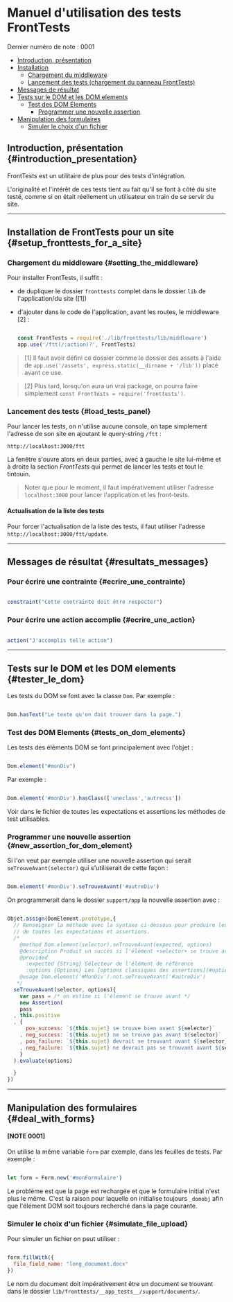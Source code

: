 # Manuel d'utilisation des tests FrontTests

Dernier numéro de note : 0001

* [Introduction, présentation](#introduction_presentation)
* [Installation](#setup_fronttests_for_a_site)
  * [Chargement du middleware](#setting_the_middleware)
  * [Lancement des tests (chargement du panneau FrontTests)](#load_tests_panel)
* [Messages de résultat](#resultats_messages)
* [Tests sur le DOM et les DOM elements](#tester_le_dom)
  * [Test des DOM Elements](#tests_on_dom_elements)
    * [Programmer une nouvelle assertion](#new_assertion_for_dom_element)
* [Manipulation des formulaires](#deal_with_forms)
  * [Simuler le choix d'un fichier](#simulate_file_upload)

## Introduction, présentation {#introduction_presentation}

FrontTests est un utilitaire de plus pour des tests d'intégration.

L'originalité et l'intérêt de ces tests tient au fait qu'il se font à côté du site testé, comme si on était réellement un utilisateur en train de se servir du site.

---------------------------------------------------------------------

## Installation de FrontTests pour un site {#setup_fronttests_for_a_site}

### Chargement du middleware {#setting_the_middleware}

Pour installer FrontTests, il suffit :

* de dupliquer le dossier `fronttests` complet dans le dossier `lib` de l'application/du site ([1])
* d'ajouter dans le code de l'application, avant les routes, le middleware [2] :

    ```javascript

    const FrontTests = require('./lib/fronttests/lib/middleware')
    app.use('/ftt(/:action)?', FrontTests)

    ```

> [1] Il faut avoir défini ce dossier comme le dossier des assets à l'aide de `app.use('/assets', express.static(__dirname + '/lib'))` placé avant ce use.

> [2] Plus tard, lorsqu'on aura un vrai package, on pourra faire simplement `const FrontTests = require('fronttests')`.

### Lancement des tests {#load_tests_panel}

Pour lancer les tests, on n'utilise aucune console, on tape simplement l'adresse de son site en ajoutant le query-string `/ftt` :

```
http://localhost:3000/ftt

```

La fenêtre s'ouvre alors en deux parties, avec à gauche le site lui-même et à droite la section *FrontTests* qui permet de lancer les tests et tout le tintouin.

> Noter que pour le moment, il faut impérativement utiliser l'adresse `localhost:3000` pour lancer l'application et les front-tests.

#### Actualisation de la liste des tests

Pour forcer l'actualisation de la liste des tests, il faut utiliser l'adresse `http://localhost:3000/ftt/update`.

---------------------------------------------------------------------

## Messages de résultat {#resultats_messages}

### Pour écrire une contrainte {#ecrire_une_contrainte}

```javascript

constraint("Cette contrainte doit être respecter")

```

### Pour écrire une action accomplie {#ecrire_une_action}

```javascript

action("J'accomplis telle action")

```

---------------------------------------------------------------------

## Tests sur le DOM et les DOM elements {#tester_le_dom}

Les tests du DOM se font avec la classe `Dom`. Par exemple :

```javascript

Dom.hasText("Le texte qu'on doit trouver dans la page.")

```

### Test des DOM Elements {#tests_on_dom_elements}


Les tests des éléments DOM se font principalement avec l'objet :

```javascript

Dom.element("#monDiv")

```

Par exemple :

```javascript

Dom.element('#monDiv').hasClass(['uneclass','autrecss'])

```

Voir dans le fichier de toutes les expectations et assertions les méthodes de test utilisables.

### Programmer une nouvelle assertion {#new_assertion_for_dom_element}

Si l'on veut par exemple utiliser une nouvelle assertion qui serait `seTrouveAvant(selector)` qui s'utiliserait de cette façon :

```javascript

Dom.element('#monDiv').seTrouveAvant('#autreDiv')

```

On programmerait dans le dossier `support/app` la nouvelle assertion avec :

```javascript

Objet.assign(DomElement.prototype,{
  // Renseigner la méthode avec la syntaxe ci-dessous pour produire les fichiers
  // de toutes les expectations et assertions.
  /*  
    @method Dom.element(selector).seTrouveAvant(expected, options)
    @description Produit un succès si l'élément +selector+ se trouve avant l'élément +expected+
    @provided
      :expected {String} Sélecteur de l'élément de référence
      :options {Options} Les [options classiques des assertions](#options_assertions)
    @usage Dom.element('#MonDiv').not.seTrouveAvant('#autreDiv')
   */
  seTrouveAvant(selector, options){
    var pass = /* on estime si l'élément se trouve avant */
    new Assertion(
    pass
  , this.positive
  , {
      pos_success: `${this.sujet} se trouve bien avant ${selector}`
    , neg_success: `${this.sujet} ne se trouve pas avant ${selector}`
    , pos_failure: `${this.sujet} devrait se trouvant avant ${selector}`
    , neg_failure: `${this.sujet} ne devrait pas se trouvant avant ${selector}`
    }
  ).evaluate(options)

  }
})

```


---------------------------------------------------------------------


## Manipulation des formulaires {#deal_with_forms}

#### [NOTE 0001]

On utilise la même variable `form` par exemple, dans les feuilles de tests. Par exemple :

```javascript

let form = Form.new('#monFormulaire')

```

Le problème est que la page est rechargée et que le formulaire initial n'est plus le même. C'est la raison pour laquelle on initialise toujours `_domobj` afin que l'élément DOM soit toujours recherché dans la page courante.

### Simuler le choix d'un fichier {#simulate_file_upload}

Pour simuler un fichier on peut utiliser :

```javascript

form.fillWith({
  file_field_name: "long_document.docx"
})

```

Le nom du document doit impérativement être un document se trouvant dans le dossier `lib/fronttests/__app_tests__/support/documents/`.
